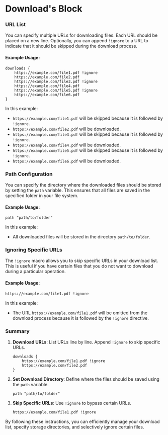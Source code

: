# Download's Block

### URL List

You can specify multiple URLs for downloading files. Each URL should be placed on a new line. Optionally, you can append `!ignore` to a URL to indicate that it should be skipped during the download process.

#### Example Usage:

```plaintext
downloads {
    https://example.com/file1.pdf !ignore
    https://example.com/file2.pdf
    https://example.com/file3.pdf !ignore
    https://example.com/file4.pdf
    https://example.com/file5.pdf !ignore
    https://example.com/file6.pdf
}
```

In this example:

- `https://example.com/file1.pdf` will be skipped because it is followed by `!ignore`.
- `https://example.com/file2.pdf` will be downloaded.
- `https://example.com/file3.pdf` will be skipped because it is followed by `!ignore`.
- `https://example.com/file4.pdf` will be downloaded.
- `https://example.com/file5.pdf` will be skipped because it is followed by `!ignore`.
- `https://example.com/file6.pdf` will be downloaded.

### Path Configuration

You can specify the directory where the downloaded files should be stored by setting the `path` variable. This ensures that all files are saved in the specified folder in your file system.

#### Example Usage:

```plaintext
path "path/to/folder"
```

In this example:

- All downloaded files will be stored in the directory `path/to/folder`.

### Ignoring Specific URLs

The `!ignore` macro allows you to skip specific URLs in your download list. This is useful if you have certain files that you do not want to download during a particular operation.

#### Example Usage:

```plaintext
https://example.com/file1.pdf !ignore
```

In this example:

- The URL `https://example.com/file1.pdf` will be omitted from the download process because it is followed by the `!ignore` directive.

### Summary

1. **Download URLs**: List URLs line by line. Append `!ignore` to skip specific URLs.

   ```plaintext
   downloads {
       https://example.com/file1.pdf !ignore
       https://example.com/file2.pdf
   }
   ```
2. **Set Download Directory**: Define where the files should be saved using the `path` variable.

   ```plaintext
   path "path/to/folder"
   ```
3. **Skip Specific URLs**: Use `!ignore` to bypass certain URLs.

   ```plaintext
   https://example.com/file1.pdf !ignore
   ```

By following these instructions, you can efficiently manage your download list, specify storage directories, and selectively ignore certain files.

